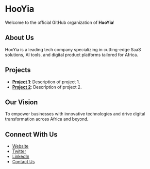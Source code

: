 # HooYia
Welcome to the official GitHub organization of **HooYia**!

## About Us
HooYia is a leading tech company specializing in cutting-edge SaaS solutions, AI tools, and digital product platforms tailored for Africa.

## Projects
- **[Project 1](https://github.com/hooyia/project1)**: Description of project 1.
- **[Project 2](https://github.com/hooyia/project2)**: Description of project 2.

## Our Vision
To empower businesses with innovative technologies and drive digital transformation across Africa and beyond.

## Connect With Us
- [Website](https://hooyia.net)
- [Twitter](https://twitter.com/hooyia)
- [LinkedIn](https://linkedin.com/company/hooyia)
- [Contact Us](mailto:contact@hooyia.net)
